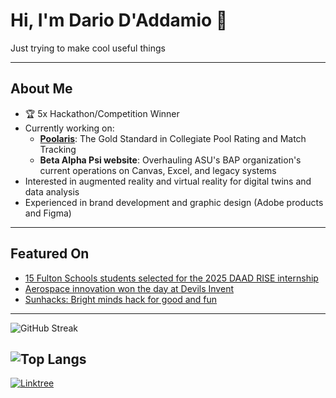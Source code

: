 # Hi, I'm Dario D'Addamio 👋

Just trying to make cool useful things

---

## About Me

- 🏆 5x Hackathon/Competition Winner
- Currently working on:
  - **[Poolaris](https://poolaris.org/)**: The Gold Standard in Collegiate Pool Rating and Match Tracking
  - **Beta Alpha Psi website**: Overhauling ASU's BAP organization's current operations on Canvas, Excel, and legacy systems
- Interested in augmented reality and virtual reality for digital twins and data analysis
- Experienced in brand development and graphic design (Adobe products and Figma)

---

## Featured On

- [15 Fulton Schools students selected for the 2025 DAAD RISE internship](https://innercircle.engineering.asu.edu/2025/04/15-fulton-schools-students-selected-for-the-2025-daad-rise-internship/?utm_campaign=ASU_IraAFulton_Inner+Circle+newsletter+4-29-25_6966176&utm_medium=email&utm_source=ASU%20Ira%20A.%20Fulton%20Schools%20of%20Engineering_SFMCE&utm_term=ASU&utm_content=DAAD-RISE+button&ecd42=518000890&ecd73=458856573&ecd37=All%20FSE%20students%20SP%2025&ecd43=4/29/2025)
- [Aerospace innovation won the day at Devils Invent](https://innercircle.engineering.asu.edu/2024/12/aerospace-innovation-won-the-day-at-devils-invent/)
- [Sunhacks: Bright minds hack for good and fun](https://fullcircle.asu.edu/features/sunhacks-bright-minds-hack-for-good-and-fun/)

---

![GitHub Streak](https://streak-stats.demolab.com?user=dariodaddamio&theme=radical)

![Top Langs](https://github-readme-stats.vercel.app/api/top-langs/?username=dariodaddamio&layout=compact&theme=radical)
---


[![Linktree](https://img.shields.io/badge/Linktree-00C300?style=for-the-badge&logo=linktree&logoColor=white)](https://linktr.ee/dariodaddamio)

